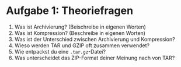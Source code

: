 # Aufgabe 1: Theoriefragen

1. Was ist Archivierung? (Beischreibe in eigenen Worten)
2. Was ist Kompression? (Beschreibe in eigenen Worten)
3. Was ist der Unterschied zwischen Archivierung und Kompression?
4. Wieso werden TAR und GZIP oft zusammen verwendet?
5. Wie entpackst du eine `.tar.gz`-Datei?
6. Was unterscheidet das ZIP-Format deiner Meinung nach von TAR?
